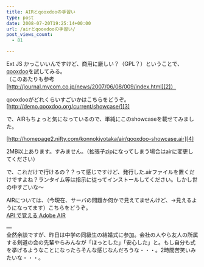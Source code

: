```yaml
---
title: AIRとqooxdooの手習い
type: post
date: 2008-07-20T19:25:14+00:00
url: /airとqooxdooの手習い/
post_views_count:
  - 81

---
```

Ext JS かっこいいんですけど、商用に厳しい？（GPL？）ということで、[qooxdoo][1]を試してみる。  
（このあたりも参考　[http://journal.mycom.co.jp/news/2007/06/08/009/index.html][2]）

qooxdooがどれくらいすごいかはこちらをどうぞ。  
[http://demo.qooxdoo.org/current/showcase/][3]

で、AIRもちょっと気になっているので、単純にこのshowcaseを載せてみました。

[http://homepage2.nifty.com/konnokiyotaka/air/qooxdoo-showcase.air][4]

2MB以上あります。すみません。（拡張子zipになってしまう場合はairに変更してください）

で、これだけで行けるの？？って感じですけど、発行した.airファイルを置くだけですよね？ランタイム等は指示に従ってインストールしてください。しかし世の中すごいな～

AIRについては、（今現在、サーバの問題か何かで見えてませんけど、→見えるようになってます）こちらをどうぞ。  
[API で覚える Adobe AIR][5]

&#8212;  
全然余談ですが、昨日は中学の同級生の結婚式に参加。会社の人やら友人の所属する剣道の会の先輩やらみんなが「ほっとした」「安心した」と。もし自分も式を挙げるようなことになったらそんな感じなんだろうな・・・。2時間苦笑いみたいな・・・。

<a href="http://www.accesstrade.net/at/c.html?rk=01003ahf0044mz" target="_blank"><img alt="" src="http://www.accesstrade.net/at/r.html?rk=01003ahf0044mz" border="0" /></a>

 [1]: http://qooxdoo.org/
 [2]: http://journal.mycom.co.jp/news/2007/06/08/009/index.html "http://journal.mycom.co.jp/news/2007/06/08/009/index.html"
 [3]: http://demo.qooxdoo.org/current/showcase/ "http://demo.qooxdoo.org/current/showcase/"
 [4]: http://homepage2.nifty.com/konnokiyotaka/air/qooxdoo-showcase.air "http://homepage2.nifty.com/konnokiyotaka/air/qooxdoo-showcase.air"
 [5]: http://www.hakkaku.net/series/api-%e3%81%a7%e8%a6%9a%e3%81%88%e3%82%8b-adobe-air